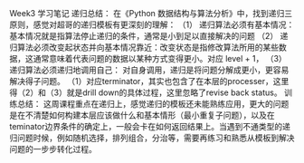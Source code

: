 ﻿Week3 学习笔记
递归总结：
在《Python 数据结构与算法分析》中，找到递归三原则，感觉对超哥的递归模板有更深刻的理解：
（1） 递归算法必须有基本情况： 基本情况就是指算法停止递归的条件，通常是小到足以直接解决的问题
（2） 递归算法必须改变起状态并向基本情况靠近：改变状态是指修改算法所用的某些数据，这通常意味着代表问题的数据以某种方式变得更小。对应 level + 1，
（3） 递归算法必须递归地调用自己： 对自身调用，递归是将问题分解成更小，更容易解决得子问题。
（1）对应terminator，其实也包含了在本层的processer，这里得（2）和（3）就是drill down的具体过程，这里忽略了revise back status。
训练总结：
这周课程重点在递归上，感觉递归的模板还未能熟练应用，更大的问题是在不清楚如何构建本层应该做什么和基本情形（最小重复子问题），以及在teminator边界条件的确定上，一般会卡在如何返回结果上。当遇到不通类型的递归问题时候，例如随机选择，排列组合，分治等，需要再练习和熟悉从模板到解决问题的一步步转化过程。
